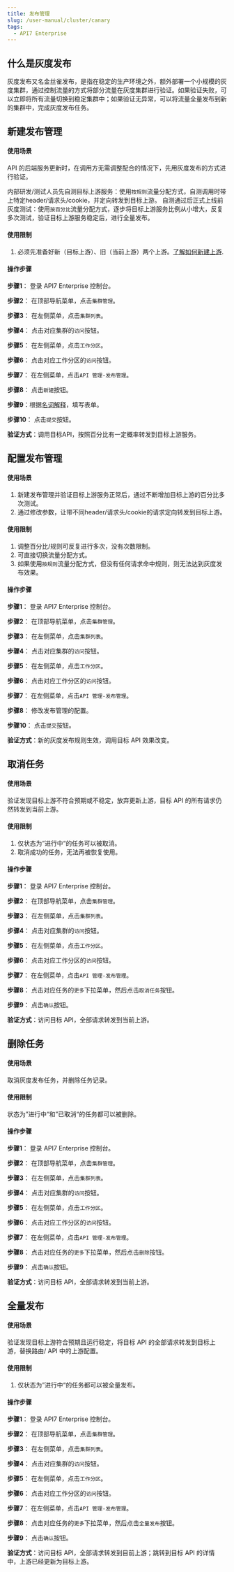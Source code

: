 ```yaml
---
title: 发布管理
slug: /user-manual/cluster/canary
tags:
  - API7 Enterprise
---
```


## 什么是灰度发布

灰度发布又名金丝雀发布，是指在稳定的生产环境之外，额外部署一个小规模的灰度集群，通过控制流量的方式将部分流量在灰度集群进行验证。如果验证失败，可以立即将所有流量切换到稳定集群中；如果验证无异常，可以将流量全量发布到新的集群中，完成灰度发布任务。

## 新建发布管理
#### 使用场景

API 的后端服务更新时，在调用方无需调整配合的情况下，先用灰度发布的方式进行验证。

内部研发/测试人员先自测目标上游服务：使用`按规则`流量分配方式，自测调用时带上特定header/请求头/cookie，并定向转发到目标上游。
自测通过后正式上线前灰度测试：使用`按百分比`流量分配方式，逐步将目标上游服务比例从小增大，反复多次测试，验证目标上游服务稳定后，进行全量发布。

#### 使用限制

1. 必须先准备好新（目标上游）、旧（当前上游）两个上游。[了解如何新建上游](https://docs.apiseven.com/enterprise/cluster/upstream#%E6%96%B0%E5%BB%BA%E4%B8%8A%E6%B8%B8).

#### 操作步骤

**步骤1**： 登录 API7 Enterprise 控制台。

**步骤2**： 在顶部导航菜单，点击`集群管理`。

**步骤3**： 在左侧菜单，点击`集群列表`。

**步骤4**： 点击对应集群的`访问`按钮。

**步骤5**： 在左侧菜单，点击`工作分区`。

**步骤6**： 点击对应工作分区的`访问`按钮。

**步骤7**： 在左侧菜单，点击`API 管理-发布管理`。

**步骤8**： 点击`新建`按钮。

 **步骤9**：根据[名词解释](https://docs.apiseven.com/enterprise/background-information/glossary#%E4%B8%8A%E6%B8%B8)，填写表单。

**步骤10**： 点击`提交`按钮。

**验证方式**：调用目标API，按照百分比有一定概率转发到目标上游服务。

## 配置发布管理
#### 使用场景

1. 新建发布管理并验证目标上游服务正常后，通过不断增加目标上游的百分比多次测试。
2. 通过修改参数，让带不同header/请求头/cookie的请求定向转发到目标上游。

#### 使用限制

1. 调整百分比/规则可反复进行多次，没有次数限制。
2. 可直接切换流量分配方式。
3. 如果使用`按规则`流量分配方式，但没有任何请求命中规则，则无法达到灰度发布效果。

#### 操作步骤

**步骤1**： 登录 API7 Enterprise 控制台。

**步骤2**： 在顶部导航菜单，点击`集群管理`。

**步骤3**： 在左侧菜单，点击`集群列表`。

**步骤4**： 点击对应集群的`访问`按钮。

**步骤5**： 在左侧菜单，点击`工作分区`。

**步骤6**： 点击对应工作分区的`访问`按钮。

**步骤7**： 在左侧菜单，点击`API 管理-发布管理`。

**步骤8**： 修改发布管理的配置。

**步骤10**： 点击`提交`按钮。

**验证方式**：新的灰度发布规则生效，调用目标 API 效果改变。

## 取消任务
#### 使用场景

验证发现目标上游不符合预期或不稳定，放弃更新上游，目标 API 的所有请求仍然转发到当前上游。

#### 使用限制

1. 仅状态为”进行中“的任务可以被取消。
2. 取消成功的任务，无法再被恢复使用。

#### 操作步骤

**步骤1**： 登录 API7 Enterprise 控制台。

**步骤2**： 在顶部导航菜单，点击`集群管理`。

**步骤3**： 在左侧菜单，点击`集群列表`。

**步骤4**： 点击对应集群的`访问`按钮。

**步骤5**： 在左侧菜单，点击`工作分区`。

**步骤6**： 点击对应工作分区的`访问`按钮。

**步骤7**： 在左侧菜单，点击`API 管理-发布管理`。

**步骤8**： 点击对应任务的`更多`下拉菜单，然后点击`取消任务`按钮。

**步骤9**： 点击`确认`按钮。

**验证方式**：访问目标 API，全部请求转发到当前上游。

## 删除任务
#### 使用场景

取消灰度发布任务，并删除任务记录。

#### 使用限制

状态为”进行中“和”已取消“的任务都可以被删除。

#### 操作步骤

**步骤1**： 登录 API7 Enterprise 控制台。

**步骤2**： 在顶部导航菜单，点击`集群管理`。

**步骤3**： 在左侧菜单，点击`集群列表`。

**步骤4**： 点击对应集群的`访问`按钮。

**步骤5**： 在左侧菜单，点击`工作分区`。

**步骤6**： 点击对应工作分区的`访问`按钮。

**步骤7**： 在左侧菜单，点击`API 管理-发布管理`。

**步骤8**： 点击对应任务的`更多`下拉菜单，然后点击`删除`按钮。

**步骤9**： 点击`确认`按钮。

**验证方式**：访问目标 API，全部请求转发到当前上游。

## 全量发布
#### 使用场景

验证发现目标上游符合预期且运行稳定，将目标 API 的全部请求转发到目标上游，替换路由/ API 中的上游配置。

#### 使用限制

1. 仅状态为”进行中“的任务都可以被全量发布。

#### 操作步骤

**步骤1**： 登录 API7 Enterprise 控制台。

**步骤2**： 在顶部导航菜单，点击`集群管理`。

**步骤3**： 在左侧菜单，点击`集群列表`。

**步骤4**： 点击对应集群的`访问`按钮。

**步骤5**： 在左侧菜单，点击`工作分区`。

**步骤6**： 点击对应工作分区的`访问`按钮。

**步骤7**： 在左侧菜单，点击`API 管理-发布管理`。

**步骤8**： 点击对应任务的`更多`下拉菜单，然后点击`全量发布`按钮。

**步骤9**： 点击`确认`按钮。

**验证方式**：访问目标 API，全部请求转发到目前上游；跳转到目标 API 的详情中，上游已经更新为目标上游。


